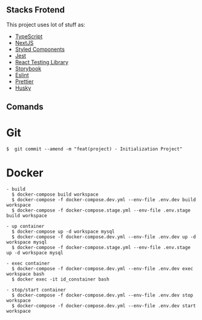 

## Stacks Frotend

This project uses lot of stuff as:

- [TypeScript](https://www.typescriptlang.org/)
- [NextJS](https://nextjs.org/)
- [Styled Components](https://styled-components.com/)
- [Jest](https://jestjs.io/)
- [React Testing Library](https://testing-library.com/docs/react-testing-library/intro)
- [Storybook](https://storybook.js.org/)
- [Eslint](https://eslint.org/)
- [Prettier](https://prettier.io/)
- [Husky](https://github.com/typicode/husky)

## Comands
  # Git
    $  git commit --amend -m "feat(project) - Initialization Project"   

  # Docker
    - build
      $ docker-compose build workspace
      $ docker-compose -f docker-compose.dev.yml --env-file .env.dev build workspace
      $ docker-compose -f docker-compose.stage.yml --env-file .env.stage build workspace

    - up container
      $ docker-compose up -d workspace mysql
      $ docker-compose -f docker-compose.dev.yml --env-file .env.dev up -d workspace mysql 
      $ docker-compose -f docker-compose.stage.yml --env-file .env.stage up -d workspace mysql 

    - exec container
      $ docker-compose -f docker-compose.dev.yml --env-file .env.dev exec workspace bash  
      $ docker exec -it id_constainer bash

    - stop/start container
      $ docker-compose -f docker-compose.dev.yml --env-file .env.dev stop workspace
      $ docker-compose -f docker-compose.dev.yml --env-file .env.dev start workspace
